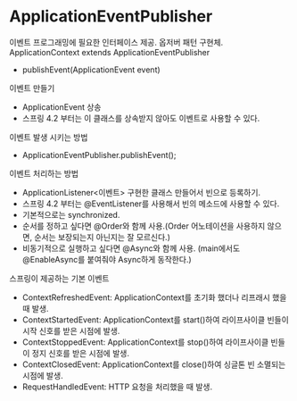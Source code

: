 # ApplicationEventPublisher

이벤트 프로그래밍에 필요한 인터페이스 제공. 옵저버 패턴 구현체.
ApplicationContext extends ApplicationEventPublisher

* publishEvent(ApplicationEvent event)

이벤트 만들기

* ApplicationEvent 상송
* 스프링 4.2 부터는 이 클래스를 상속받지 않아도 이벤트로 사용할 수 있다.

이벤트 발생 시키는 방법

* ApplicationEventPublisher.publishEvent();

이벤트 처리하는 방법

* ApplicationListener<이벤트> 구현한 클래스 만들어서 빈으로 등록하기.
* 스프링 4.2 부터는 @EventListener를 사용해서 빈의 메소드에 사용할 수 있다.
* 기본적으로는 synchronized.
* 순서를 정하고 싶다면 @Order와 함께 사용.(Order 어노테이션을 사용하지 않으면, 순서는 보장되는지 아닌지는 잘 모르신다.)
* 비동기적으로 실행하고 싶다면 @Async와 함께 사용. (main에서도 @EnableAsync를 붙여줘야 Async하게 동작한다.)

스프링이 제공하는 기본 이벤트

* ContextRefreshedEvent: ApplicationContext를 초기화 했더나 리프래시 했을 때 발생.
* ContextStartedEvent: ApplicationContext를 start()하여 라이프사이클 빈들이 시작 신호를 받은 시점에 발생.
* ContextStoppedEvent: ApplicationContext를 stop()하여 라이프사이클 빈들이 정지 신호를 받은 시점에 발생.
* ContextClosedEvent: ApplicationContext를 close()하여 싱글톤 빈 소멸되는 시점에 발생.
* RequestHandledEvent: HTTP 요청을 처리했을 때 발생.

